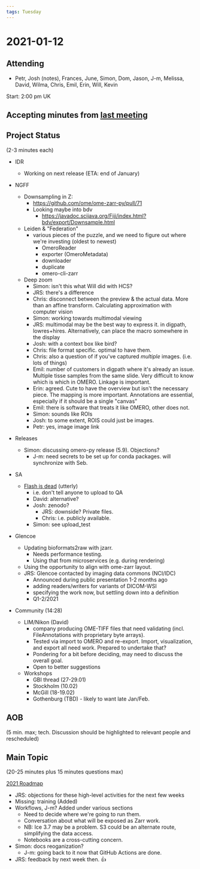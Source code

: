 ```yaml
---
tags: Tuesday
---
```


# 2021-01-12

## Attending

* Petr, Josh (notes), Frances, June, Simon, Dom, Jason, J-m, Melissa, David, Wilma, Chris, Emil, Erin, Will, Kevin

Start: 2:00 pm UK

## Accepting minutes from [<u>last meeting</u>](https://github.com/ome/meeting-minutes)

## Project Status

(2-3 minutes each)

- IDR
  - Working on next release (ETA: end of January)

- NGFF
  - Downsampling in Z:
    - https://github.com/ome/ome-zarr-py/pull/71
    - Looking maybe into bdv
      - https://javadoc.scijava.org/Fiji/index.html?bdv/export/Downsample.html
  - Leiden & "Federation"
    - various pieces of the puzzle, and we need to figure out where we're investing (oldest to newest)
      - OmeroReader
      - exporter (OmeroMetadata)
      - downloader
      - duplicate
      - omero-cli-zarr
  - Deep zoom
    - Simon: isn't this what Will did with HCS?
    - JRS: there's a difference
    - Chris: disconnect between the preview & the actual data. More than an affine transform. Calculating approximation with computer vision
    - Simon: working towards multimodal viewing
    - JRS: multimodal may be the best way to express it. in digpath, lowres+hires. Alternatively, can place the macro somewhere in the display
    - Josh: with a context box like bird?
    - Chris: file format specific. optimal to have them.
    - Chris: also a question of if you've captured _multiple_ images. (i.e. lots of things)
    - Emil: number of customers in digpath where it's already an issue. Multiple tisse samples from the same slide. Very difficult to know which is which in OMERO. Linkage is important.
    - Erin: agreed. Cute to have the overview but isn't the necessary piece. The mapping is more important. Annotations are essential, especially if it should be a single "canvas"
    - Emil: there is software that treats it like OMERO, other does not.
    - Simon: sounds like ROIs
    - Josh: to some extent, ROIS could just be images.
    - Petr: yes, image image link

- Releases
  - Simon: discussing omero-py release (5.9). Objections?
    - J-m: need secrets to be set up for conda packages. will synchronize with Seb.

- SA
  - [Flash is dead](https://isflashdeadyet.com/) (utterly)
    - i.e. don't tell anyone to upload to QA
    - David: alternative?
    - Josh: zenodo?
      - JRS: downside? Private files.
      - Chris: i.e. publicly available.
    - Simon: see upload_test

- Glencoe
  - Updating bioformats2raw with jzarr.
    - Needs performance testing.
    - Using that from microservices (e.g. during rendering)
  - Using the opportunity to align with ome-zarr layout.
  - JRS: Glencoe contacted by imaging data commons (NCI/IDC)
    - Announced during public presentation 1-2 months ago
    - adding readers/writers for variants of DICOM-WSI
    - specifying the work now, but settling down into a definition
    - Q1-2/2021

- Community (14:28)
    - LIM/Nikon (David)
      - company producing OME-TIFF files that need validating (incl. FileAnnotations with proprietary byte arrays).
      - Tested via import to OMERO and re-export. Import, visualization, and export all need work. Prepared to undertake that?
      - Pondering for a bit before deciding, may need to discuss the overall goal.
      - Open to better suggestions
    - Workshops
      - GBI thread (27-29.01)
      - Stockholm (10.02)
      - McGill (18-19.02)
      - Gothenburg (TBD) - likely to want late Jan/Feb.

## AOB

(5 min. max; tech. Discussion should be highlighted to relevant people and rescheduled)

## Main Topic

(20-25 minutes plus 15 minutes questions max)

[2021 Roadmap](https://docs.google.com/document/d/1tlP-hwndsc4yVAkP5g61Xbt-VUGJRW5ciuoWxxvMeJw/edit#)
 - JRS: objections for these high-level activities for the next few weeks
 - Missing: training (Added)
 - Workflows, J-m? Added under various sections
   - Need to decide where we're going to run them.
   - Conversation about what will be exposed as Zarr work.
   - NB: Ice 3.7 may be a problem. S3 could be an alternate route, simplifying the data access.
   - Notebooks are a cross-cutting concern.
 - Simon: docs reoganization?
   - J-m: going back to it now that GitHub Actions are done.
 - JRS: feedback by next week then. :+1: